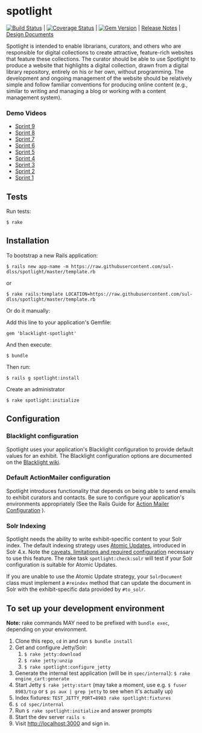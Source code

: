 spotlight
=========

[![Build Status](https://travis-ci.org/sul-dlss/spotlight.png?branch=master)](https://travis-ci.org/sul-dlss/spotlight) | [![Coverage Status](https://coveralls.io/repos/sul-dlss/spotlight/badge.png?branch=master)](https://coveralls.io/r/sul-dlss/spotlight) | [![Gem Version](https://badge.fury.io/rb/blacklight-spotlight.png)](http://badge.fury.io/rb/blacklight-spotlight) | [Release Notes](https://github.com/sul-dlss/spotlight/releases) | [Design Documents](https://github.com/sul-dlss/spotlight/releases/tag/v0.0.0)

Spotlight is intended to enable librarians, curators, and others who are responsible for digital collections to create attractive, feature-rich websites that feature these collections. The curator should be able to use Spotlight to produce a website that highlights a digital collection, drawn from a digital library repository, entirely on his or her own, without programming. The development and ongoing management of the website should be relatively simple and follow familiar conventions for producing online content (e.g., similar to writing and managing a blog or working with a content management system).

### Demo Videos
* [Sprint 9](https://www.youtube.com/watch?v=ALVwecIw5Rw)
* [Sprint 8](https://www.youtube.com/watch?v=l25_TWTV1uE)
* [Sprint 7](https://www.youtube.com/watch?v=qTv33JqUoH8)
* [Sprint 6](https://www.youtube.com/watch?v=HxQ6khYqezU)
* [Sprint 5](https://www.youtube.com/watch?v=pnpqiIDXHHw)
* [Sprint 4](https://www.youtube.com/watch?v=4S0iRzvdk5M)
* [Sprint 3](https://www.youtube.com/watch?v=XEOsMRY_3mY)
* [Sprint 2](https://www.youtube.com/watch?v=8BqWSEmOK3g)
* [Sprint 1](https://www.youtube.com/watch?v=LAoTIdP2Gsk)

## Tests

Run tests:

```
$ rake
```

## Installation

To bootstrap a new Rails application:

```
$ rails new app-name -m https://raw.githubusercontent.com/sul-dlss/spotlight/master/template.rb
```

or

```
$ rake rails:template LOCATION=https://raw.githubusercontent.com/sul-dlss/spotlight/master/template.rb
```

Or do it manually:

Add this line to your application's Gemfile:

```
gem 'blacklight-spotlight'
```

And then execute:

```
$ bundle
```

Then run:

```
$ rails g spotlight:install
```

Create an administrator
```
$ rake spotlight:initialize
```

## Configuration

### Blacklight configuration

Spotlight uses your application's Blacklight configuration to provide default values for an exhibit. The Blacklight configuration options are documented on the [Blacklight wiki](https://github.com/projectblacklight/blacklight/wiki#blacklight-configuration).

### Default ActionMailer configuration

Spotlight introduces functionality that depends on being able to send emails to exhibit curators and contacts. Be sure to configure your application's environments appropriately (See the Rails Guide for [Action Mailer Configuration](http://guides.rubyonrails.org/action_mailer_basics.html#action-mailer-configuration) ).

### Solr Indexing

Spotlight needs the ability to write exhibit-specific content to your Solr index. The default indexing strategy uses [Atomic Updates](https://cwiki.apache.org/confluence/display/solr/Updating+Parts+of+Documents), introduced in Solr 4.x. Note the [caveats, limitations and required configuration](https://wiki.apache.org/solr/Atomic_Updates#Caveats_and_Limitations) necessary to use this feature. The rake task `spotlight:check:solr` will test if your Solr configuration is suitable for Atomic Updates.

If you are unable to use the Atomic Update strategy, your `SolrDocument` class must implement a `#reindex` method that can update the document in Solr with the exhibit-specific data provided by `#to_solr`.

## To set up your development environment

**Note:** rake commands MAY need to be prefixed with `bundle exec`, depending on your environment.

 1. Clone this repo, `cd` in and run `$ bundle install`
 2. Get and configure Jetty/Solr:
     1. `$ rake jetty:download`
     2. `$ rake jetty:unzip`
     3. `$ rake spotlight:configure_jetty`
 3.  Generate the internal test application (will be in `spec/internal`): `$ rake engine_cart:generate` 
 4. Start Jetty `$ rake jetty:start` (may take a moment, use e.g. `$ fuser 8983/tcp` or `$ ps aux | grep jetty` to see when it's actually up)
 3. Index fixtures: `TEST_JETTY_PORT=8983 rake spotlight:fixtures`
 4. `$ cd spec/internal`
 5. Run `$ rake spotlight:initialize` and answer prompts
 6. Start the dev server `rails s`
 7. Visit [http://localhost:3000](http://localhost:3000) and sign in.
